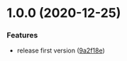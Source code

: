 # 1.0.0 (2020-12-25)


### Features

* release first version ([9a2f18e](https://github.com/hweeks/center-console/commit/9a2f18ecd84d9707942370326528a1f8890e47ff))
